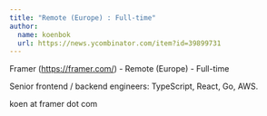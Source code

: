 ```yaml
---
title: "Remote (Europe) : Full-time"
author:
  name: koenbok
  url: https://news.ycombinator.com/item?id=39899731
---
```

Framer (<a href="https:&#x2F;&#x2F;framer.com&#x2F;" rel="nofollow">https:&#x2F;&#x2F;framer.com&#x2F;</a>) - Remote (Europe) - Full-time

Senior frontend &#x2F; backend engineers: TypeScript, React, Go, AWS.

koen at framer dot com
